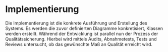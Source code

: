 # Implementierung

Die Implementierung ist die konkrete Ausführung und Erstellung des Systems. Es werden die zuvor definierten Diagramme konkretisiert, Klassen werden erstellt. Während der Entwicklung ist parallel nun der Prozess der Qualitätssicherung. Hierbei wird mittels Audits, Abnahmetests, Tests und Reviews untersucht, ob das gewünschte Maß an Qualität erreicht wird.
